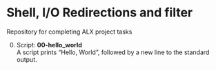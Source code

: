 # Shell, I/O Redirections and filter
Repository for completing ALX project tasks

0. Script: **00-hello_world**
&nbsp;&nbsp;<br />A script prints “Hello, World”, followed by a new line to the standard output.
